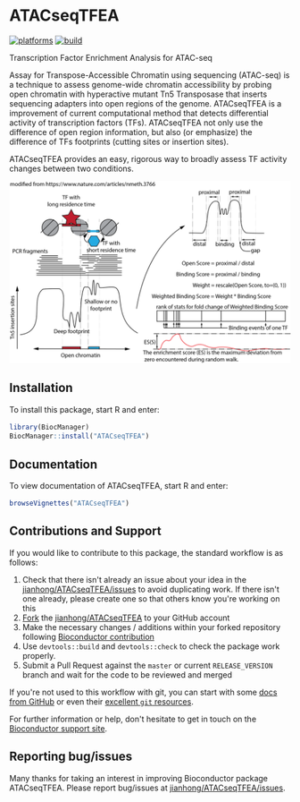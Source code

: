 # ATACseqTFEA

[![platforms](http://bioconductor.org/shields/availability/devel/ATACseqTFEA.svg)](http://bioconductor.org/packages/devel/bioc/html/ATACseqTFEA.html)
[![build](http://bioconductor.org/shields/build/devel/bioc/ATACseqTFEA.svg)](http://bioconductor.org/packages/devel/bioc/html/ATACseqTFEA.html)

Transcription Factor Enrichment Analysis for ATAC-seq

Assay for Transpose-Accessible Chromatin using sequencing (ATAC-seq) is a
technique to assess genome-wide chromatin accessibility by probing open
chromatin with hyperactive mutant Tn5 Transposase that inserts sequencing
adapters into open regions of the genome. ATACseqTFEA is a improvement of
current computational method that detects differential activity of transcription
factors (TFs). ATACseqTFEA not only use the difference of open region
information, but also (or emphasize) the difference of TFs
footprints (cutting sites or insertion sites).

ATACseqTFEA provides an easy, rigorous way to broadly assess TF activity changes
between two conditions.

![schematic diagram of ATACseqTFEA](vignettes/ATACseqTFEA.png)

## Installation

To install this package, start R and enter:

```r
library(BiocManager)
BiocManager::install("ATACseqTFEA")
```

## Documentation

To view documentation of ATACseqTFEA, start R and enter:
```r
browseVignettes("ATACseqTFEA")
```

## Contributions and Support

If you would like to contribute to this package, the standard workflow is as follows:

1. Check that there isn't already an issue about your idea in the [jianhong/ATACseqTFEA/issues](https://github.com/jianhong/ATACseqTFEA/issues) to avoid duplicating work. If there isn't one already, please create one so that others know you're working on this
2. [Fork](https://help.github.com/en/github/getting-started-with-github/fork-a-repo) the [jianhong/ATACseqTFEA](https://github.com/jianhong/ATACseqTFEA) to your GitHub account
3. Make the necessary changes / additions within your forked repository following [Bioconductor contribution](https://contributions.bioconductor.org/)
4. Use `devtools::build` and `devtools::check` to check the package work properly.
5. Submit a Pull Request against the `master` or current `RELEASE_VERSION` branch and wait for the code to be reviewed and merged

If you're not used to this workflow with git, you can start with some [docs from GitHub](https://help.github.com/en/github/collaborating-with-issues-and-pull-requests) or even their [excellent `git` resources](https://try.github.io/).

For further information or help, don't hesitate to get in touch on the [Bioconductor support site](https://support.bioconductor.org/).

## Reporting bug/issues

Many thanks for taking an interest in improving Bioconductor package ATACseqTFEA. Please report bug/issues at [jianhong/ATACseqTFEA/issues](https://github.com/jianhong/ATACseqTFEA/issues).
